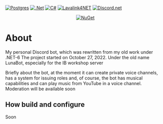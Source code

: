 [![Postgres](https://img.shields.io/badge/postgres-%23316192.svg?style=for-the-badge&logo=postgresql&logoColor=white)](#postgres)
[![.Net](https://img.shields.io/badge/.NET-5C2D91?style=for-the-badge&logo=.net&logoColor=white)](#.Net)
[![C#](https://img.shields.io/badge/c%23-%23239120.svg?style=for-the-badge&logo=csharp&logoColor=white)](c#)
[![Lavalink4NET](https://github.com/angelobreuer/Lavalink4NET)](#Lavalink4NET)
[![Discord.net](https://img.shields.io/nuget/vpre/Discord.Net.svg?maxAge=2592000?style=plasti)](#Discord.Net)
<p align="center">
  <a href="https://www.nuget.org/packages/Discord.Net/">
      <img src="https://img.shields.io/nuget/vpre/Discord.Net.svg?maxAge=2592000?style=plastic" alt="NuGet">
  </a>
</p>


# About
My personal Discord bot, which was rewritten from my old work under .NET-6
The project started on October 27, 2022. Under the old name LunaBot, especially for the IB workshop server

Briefly about the bot, at the moment it can create private voice channels, has a system for issuing roles and, of course, the bot has musical capabilities and can play music from YouTube in a voice channel.
Moderation will be available soon

## How build and configure
Soon
